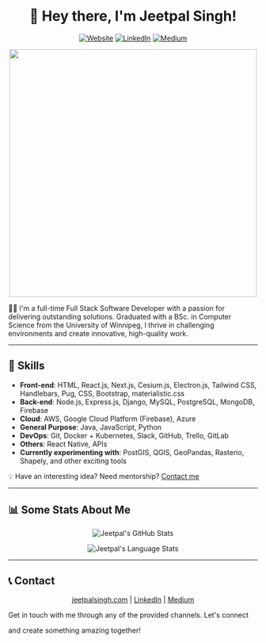 <h1 align="center">👋 Hey there, I'm Jeetpal Singh!</h1>

<p align="center">
  <a href="https://jeetpalsingh.com/" target="_blank"><img src="https://img.shields.io/badge/Website-jeetpalsingh.com-1abc9c?style=flat-square&logo=google-chrome&logoColor=white" alt="Website"></a>
  <a href="https://www.linkedin.com/in/jeetpal-singh-8630a61aa/" target="_blank"><img src="https://img.shields.io/badge/LinkedIn-Jeetpal%20Singh-0077b5?style=flat-square&logo=linkedin&logoColor=white" alt="LinkedIn"></a>
  <a href="https://medium.com/@jeetpalsingh" target="_blank"><img src="https://img.shields.io/badge/Medium-@jeetpalsingh-000000?style=flat-square&logo=medium&logoColor=white" alt="Medium"></a>
</p>

<p align="center"><img src="https://media.giphy.com/media/M9gbBd9nbDrOTu1Mqx/giphy.gif" width="500"></p>

👨‍💻 I'm a full-time Full Stack Software Developer with a passion for delivering outstanding solutions. Graduated with a BSc. in Computer Science from the University of Winnipeg, I thrive in challenging environments and create innovative, high-quality work.

----

## 💼 Skills

- **Front-end**: HTML, React.js, Next.js, Cesium.js, Electron.js, Tailwind CSS, Handlebars, Pug, CSS, Bootstrap, materialistic.css
- **Back-end**: Node.js, Express.js, Django, MySQL, PostgreSQL, MongoDB, Firebase 
- **Cloud**: AWS, Google Cloud Platform (Firebase), Azure
- **General Purpose**: Java, JavaScript, Python
- **DevOps**: Git, Docker + Kubernetes, Slack, GitHub, Trello, GitLab
- **Others**: React Native, APIs
- **Currently experimenting with**: PostGIS, QGIS, GeoPandas, Rasterio, Shapely, and other exciting tools

💡 Have an interesting idea? Need mentorship? [Contact me](#contact)

----

## 📊 Some Stats About Me

<p align="center">
  <img src="https://github-readme-stats.vercel.app/api?username=jeetpal1&show_icons=true&title_color=79ff97&icon_color=79ff97&text_color=ffffff&bg_color=151515&hide_border=true" alt="Jeetpal's GitHub Stats">
</p>

<p align="center">
  <img src="https://github-readme-stats.vercel.app/api/top-langs/?username=Jeetpal1&langs_count=10&theme=tokyonight&layout=compact&hide_border=true" alt="Jeetpal's Language Stats">
</p>

----

## 📞 Contact 

<p id="contact-me" align="center">
  <a href="https://jeetpalsingh.com/" target="_blank">jeetpalsingh.com</a> |
  <a href="https://www.linkedin.com/in/jeetpal-singh-8630a61aa/" target="_blank">LinkedIn</a> |
  <a href="https://medium.com/@jeetpalsingh" target="_blank">Medium</a>
</p>

Get in touch with me through any of the provided channels. Let's connect

 and create something amazing together!
